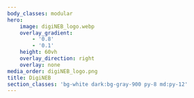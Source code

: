 ```yaml
---
body_classes: modular
hero:
    image: digiNEB_logo.webp
    overlay_gradient:
        - '0.8'
        - '0.1'
    height: 60vh
    overlay_direction: right
    overlay: none
media_order: digiNEB_logo.png
title: DigiNEB
section_classes: 'bg-white dark:bg-gray-900 py-8 md:py-12'
---
```



